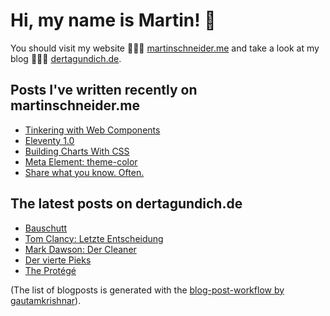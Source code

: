 # Hi, my name is Martin! 👋 
You should visit my website 👨🏼‍💻  [martinschneider.me](https://martinschneider.me) and take a look at my blog 🤷🏼‍♂️ [dertagundich.de](https://www.dertagundich.de).

## Posts I've written recently on martinschneider.me
<!-- MSME-POST-LIST:START -->
- [Tinkering with Web Components](https://martinschneider.me/articles/tinkering-with-web-components/)
- [Eleventy 1.0](https://martinschneider.me/articles/eleventy-1-0/)
- [Building Charts With CSS](https://martinschneider.me/articles/building-charts-with-css/)
- [Meta Element: theme-color](https://martinschneider.me/articles/meta-element-theme-color/)
- [Share what you know. Often.](https://martinschneider.me/articles/share-what-you-know-often/)
<!-- MSME-POST-LIST:END -->

## The latest posts on dertagundich.de
<!-- DTUI-POST-LIST:START -->
- [Bauschutt](https://www.dertagundich.de/2022/09/10/bauschutt/)
- [Tom Clancy: Letzte Entscheidung](https://www.dertagundich.de/2022/09/04/tom-clancy-letzte-entscheidung/)
- [Mark Dawson: Der Cleaner](https://www.dertagundich.de/2022/08/28/mark-dawson-der-cleaner/)
- [Der vierte Pieks](https://www.dertagundich.de/2022/08/16/der-vierte-pieks/)
- [The Protégé](https://www.dertagundich.de/2022/08/14/the-protege/)
<!-- DTUI-POST-LIST:END -->

(The list of blogposts is generated with the [blog-post-workflow by gautamkrishnar](https://github.com/gautamkrishnar/blog-post-workflow)).
